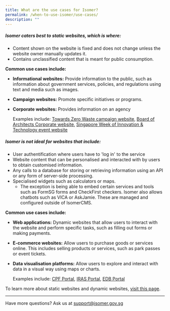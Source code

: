 ```yaml
---
title: What are the use cases for Isomer?
permalink: /when-to-use-isomer/use-cases/
description: ""
---
```

##### Isomer caters best to static websites, which is where:

- Content shown on the website is fixed and does not change unless the website owner manually updates it.   
- Contains unclassified content that is meant for public consumption.
    
**Common use cases include:**    
- **Informational websites:** Provide information to the public, such as information about government services, policies, and regulations using text and media such as images.   
- **Campaign websites:** Promote specific initiatives or programs.  
- **Corporate websites:** Provides information on an agency
    
	Examples include: [Towards Zero Waste campaign website](https://www.towardszerowaste.gov.sg/), [Board of Architects Corporate website](https://www.boa.gov.sg/), [Singapore Week of Innovation & Technology event website](https://www.switchsg.org/)
    
##### Isomer is not ideal for websites that include:
    
- User authentification where users have to 'log in' to the service  
- Website content that can be personalised and interacted with by users to obtain customised information.  
- Any calls to a database for storing or retrieving information using an API or any form of server-side processing.  
- Specialised widgets such as calculators or maps.  
	- The exception is being able to embed certain services and tools such as FormSG forms and CheckFirst checkers. Isomer also allows chatbots such as VICA or AskJamie. These are managed and configured outside of IsomerCMS. 

    
**Common use cases include:**  
- **Web applications:** Dynamic websites that allow users to interact with the website and perform specific tasks, such as filling out forms or making payments.  
- **E-commerce websites:** Allow users to purchase goods or services online. This includes selling products or services, such as park passes or event tickets.  
- **Data visualisation platforms:** Allow users to explore and interact with data in a visual way using maps or charts.
    
	Examples include: [CPF Portal](https://cpf.gov.sg/), [IRAS Portal](https://iras.gov.sg/), [EDB Portal](https://portal.edb.gov.sg/)

To learn more about static websites and dynamic websites, [visit this page](/when-to-use-isomer/static-websites/).

---

Have more questions? Ask us at [support@isomer.gov.sg](mailto:%20support@isomer.gov.sg)